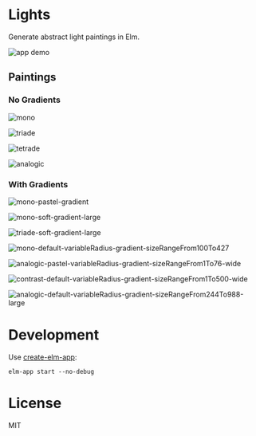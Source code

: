 # Lights

Generate abstract light paintings in Elm.

![app demo](media/app-demo.png)

## Paintings

### No Gradients

![mono](media/mono-soft-variableRadius.png)

![triade](media/triade-hard-variableRadius.png)

![tetrade](media/tetrade-default-variableRadius.png)

![analogic](media/analogic-default-variableRadius-wide.png)

### With Gradients

![mono-pastel-gradient](media/mono-pastel-variableRadius-gradient.png)

![mono-soft-gradient-large](media/mono-soft-variableRadius-gradient-large.png)

![triade-soft-gradient-large](media/triade-soft-variableRadius-gradient-large.png)

![mono-default-variableRadius-gradient-sizeRangeFrom100To427](media/mono-default-variableRadius-gradient-sizeRangeFrom100To427.png)

![analogic-pastel-variableRadius-gradient-sizeRangeFrom1To76-wide](media/analogic-pastel-variableRadius-gradient-sizeRangeFrom1To76-wide.png)

![contrast-default-variableRadius-gradient-sizeRangeFrom1To500-wide](media/contrast-default-variableRadius-gradient-sizeRangeFrom1To500-wide.png)

![analogic-default-variableRadius-gradient-sizeRangeFrom244To988-large](media/analogic-default-variableRadius-gradient-sizeRangeFrom244To988-large.png)

# Development

Use [create-elm-app](https://github.com/halfzebra/create-elm-app):

```
elm-app start --no-debug
```

# License
MIT